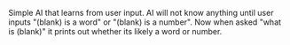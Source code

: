 Simple AI that learns from user input. AI will not know anything until user inputs "(blank) is a word" or "(blank) is a number". Now when asked "what is (blank)" it prints out whether its likely a word or number.
